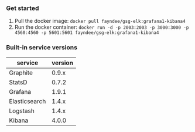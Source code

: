 ### Get started

1. Pull the docker image: `docker pull fayndee/gsg-elk:grafana1-kibana4`
2. Run the docker container: `docker run -d -p 2003:2003 -p 3000:3000 -p 4560:4560 -p 5601:5601 fayndee/gsg-elk:grafana1-kibana4`

### Built-in service versions

service       | version
------------- | --------
Graphite      | 0.9.x
StatsD        | 0.7.2
Grafana       | 1.9.1
Elasticsearch | 1.4.x
Logstash      | 1.4.x
Kibana        | 4.0.0
